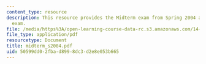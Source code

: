 ```yaml
---
content_type: resource
description: This resource provides the Midterm exam from Spring 2004 as a practice
  exam.
file: /media/https%3A/open-learning-course-data-rc.s3.amazonaws.com/14-451-macroeconomic-theory-i-spring-2007/50599dd02fbad8998dc3d2e8e053b665_midterm_s2004.pdf
file_type: application/pdf
resourcetype: Document
title: midterm_s2004.pdf
uid: 50599dd0-2fba-d899-8dc3-d2e8e053b665
---
```

